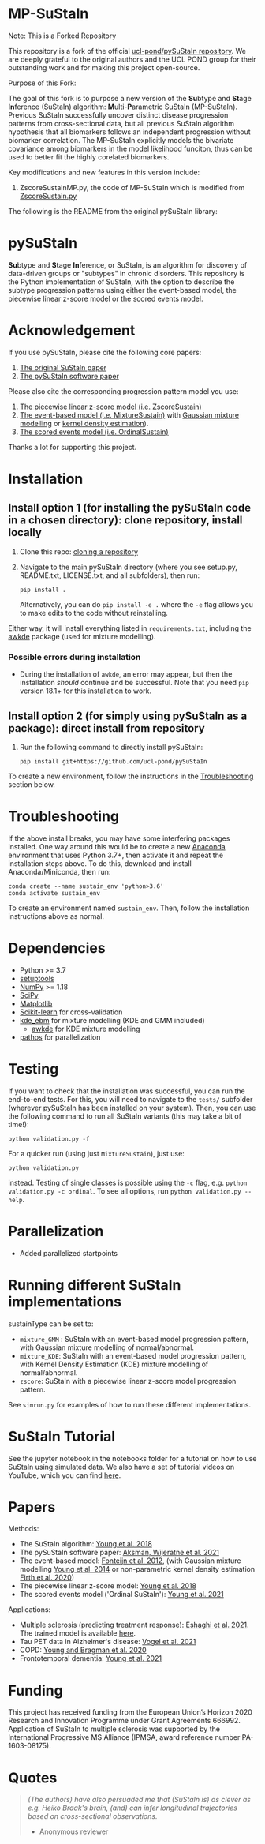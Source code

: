 MP-SuStaIn
============
Note: This is a Forked Repository

This repository is a fork of the official [ucl-pond/pySuStaIn repository](https://github.com/ucl-pond/pySuStaIn). We are deeply grateful to the original authors and the UCL POND group for their outstanding work and for making this project open-source.

Purpose of this Fork:

The goal of this fork is to purpose a new version of the **Su**btype and **St**age **In**ference (SuStaIn) algorithm: **M**ulti-**P**arametric SuStaIn (MP-SuStaIn). Previous SuStaIn successfully uncover distinct disease progression patterns from cross-sectional data, but all previous SuStaIn algorithm hypothesis that all biomarkers follows an independent progression without biomarker correlation. The MP-SuStaIn explicitly models the bivariate covariance among biomarkers in the model likelihood funciton, thus can be used to better fit the highly corelated biomarkers.

Key modifications and new features in this version include:
1. ZscoreSustainMP.py, the code of MP-SuStaIn which is modified from [ZscoreSustain.py](https://github.com/ucl-pond/pySuStaIn/blob/master/pySuStaIn/ZscoreSustain.py)


The following is the README from the original pySuStaIn library:

pySuStaIn
============

**Su**btype and **St**age **In**ference, or SuStaIn, is an algorithm for discovery of data-driven groups or "subtypes" in chronic disorders. This repository is the Python implementation of SuStaIn, with the option to describe the subtype progression patterns using either the event-based model, the piecewise linear z-score model or the scored events model.

Acknowledgement
================
If you use pySuStaIn, please cite the following core papers:
1. [The original SuStaIn paper](https://doi.org/10.1038/s41467-018-05892-0)
2. [The pySuStaIn software paper](https://doi.org/10.1016/j.softx.2021.100811)

Please also cite the corresponding progression pattern model you use:
1. [The piecewise linear z-score model (i.e. ZscoreSustain)](https://doi.org/10.1038/s41467-018-05892-0)
2. [The event-based model (i.e. MixtureSustain)](https://doi.org/10.1016/j.neuroimage.2012.01.062) 
   with [Gaussian mixture modelling](https://doi.org/10.1093/brain/awu176) 
   or [kernel density estimation](https://doi.org/10.1002/alz.12083)).
3. [The scored events model (i.e. OrdinalSustain)](https://doi.org/10.3389/frai.2021.613261)   
   
Thanks a lot for supporting this project.

Installation
============
## Install option 1 (for installing the pySuStaIn code in a chosen directory): clone repository, install locally

1) Clone this repo: [cloning a repository](https://docs.github.com/en/repositories/creating-and-managing-repositories/cloning-a-repository)

2) Navigate to the main pySuStaIn directory (where you see setup.py, README.txt, LICENSE.txt, and all subfolders), then run:

       pip install .

    Alternatively, you can do `pip install -e .` where the `-e` flag allows you to make edits to the code without reinstalling.

Either way, it will install everything listed in `requirements.txt`, including the [awkde](https://github.com/mennthor/awkde) package (used for mixture modelling). 

### Possible errors during installation

- During the installation of `awkde`, an error may appear, but then the installation _should_ continue and be successful. Note that you need `pip` version 18.1+ for this installation to work.

## Install option 2 (for simply using pySuStaIn as a package): direct install from repository

1) Run the following command to directly install pySuStaIn:

       pip install git+https://github.com/ucl-pond/pySuStaIn

To create a new environment, follow the instructions in the [Troubleshooting](#troubleshooting) section below.

Troubleshooting
============

If the above install breaks, you may have some interfering packages installed. One way around this would be to create a new [Anaconda](https://www.anaconda.com) environment that uses Python 3.7+, then activate it and repeat the installation steps above. To do this, download and install Anaconda/Miniconda, then run:

```
conda create --name sustain_env 'python>3.6'
conda activate sustain_env
```

To create an environment named `sustain_env`. Then, follow the installation instructions above as normal.



Dependencies
============
- Python >= 3.7
- [setuptools](https://pypi.org/project/setuptools/)
- [NumPy](https://github.com/numpy/numpy) >= 1.18
- [SciPy](https://github.com/scipy/scipy)
- [Matplotlib](https://github.com/matplotlib/matplotlib)
- [Scikit-learn](https://scikit-learn.org) for cross-validation
- [kde_ebm](https://github.com/noxtoby/kde_ebm_open) for mixture modelling (KDE and GMM included)
   - [awkde](https://github.com/mennthor/awkde) for KDE mixture modelling
- [pathos](https://github.com/uqfoundation/pathos) for parallelization

Testing
===============
If you want to check that the installation was successful, you can run the end-to-end tests. For this, you will need to navigate to the `tests/` subfolder (wherever pySuStaIn has been installed on your system). Then, you can use the following command to run all SuStaIn variants (this may take a bit of time!):

```
python validation.py -f
```

For a quicker run (using just `MixtureSustain`), just use:
```
python validation.py
```
instead. Testing of single classes is possible using the `-c` flag, e.g. `python validation.py -c ordinal`. To see all options, run `python validation.py --help`.


Parallelization
===============
- Added parallelized startpoints

Running different SuStaIn implementations
===============
sustainType can be set to:
  - `mixture_GMM` : SuStaIn with an event-based model progression pattern, with Gaussian mixture modelling of normal/abnormal.
  - `mixture_KDE`:  SuStaIn with an event-based model progression pattern, with Kernel Density Estimation (KDE) mixture modelling of normal/abnormal.
  - `zscore`:       SuStaIn with a piecewise linear z-score model progression pattern.
  
 See `simrun.py` for examples of how to run these different implementations.

SuStaIn Tutorial
===============  
See the jupyter notebook in the notebooks folder for a tutorial on how to use SuStaIn using simulated data.
We also have a set of tutorial videos on YouTube, which you can find [here](https://www.youtube.com/watch?v=5CFsfFcVzEc&list=PL25fUWY3exLxYSPOnEe60kSEh0JRdVVPB).

Papers
============
Methods:
- The SuStaIn algorithm: [Young et al. 2018](https://doi.org/10.1038/s41467-018-05892-0) 
- The pySuStaIn software paper: [Aksman, Wijeratne et al. 2021](https://doi.org/10.1016/j.softx.2021.100811)
- The event-based model: [Fonteijn et al. 2012](https://doi.org/10.1016/j.neuroimage.2012.01.062), (with Gaussian mixture modelling [Young et al. 2014](https://doi.org/10.1093/brain/awu176) or non-parametric kernel density estimation [Firth et al. 2020](https://doi.org/10.1002/alz.12083))
- The piecewise linear z-score model: [Young et al. 2018](https://doi.org/10.1038/s41467-018-05892-0) 
- The scored events model ('Ordinal SuStaIn'): [Young et al. 2021](https://doi.org/10.3389/frai.2021.613261)  


Applications:
- Multiple sclerosis (predicting treatment response): [Eshaghi et al. 2021](https://doi.org/10.1038/s41467-021-22265-2). The trained model is available [here](https://github.com/armaneshaghi/trained_models_MS_SuStaIn). 
- Tau PET data in Alzheimer's disease: [Vogel et al. 2021](https://doi.org/10.1038/s41591-021-01309-6)
- COPD: [Young and Bragman et al. 2020](https://doi.org/10.1164/rccm.201908-1600OC)
- Frontotemporal dementia: [Young et al. 2021](https://doi.org/10.1212/WNL.0000000000012410)

Funding
================
This project has received funding from the European Union’s Horizon 2020 Research and Innovation Programme under Grant Agreements 666992. Application of SuStaIn to multiple sclerosis was supported by the International Progressive MS Alliance (IPMSA, award reference number PA-1603-08175).

Quotes
============
> _(The authors) have also persuaded me that (SuStaIn is) as clever as e.g. Heiko Braak's brain, (and) can infer longitudinal trajectories based on cross-sectional observations._
> - Anonymous reviewer
